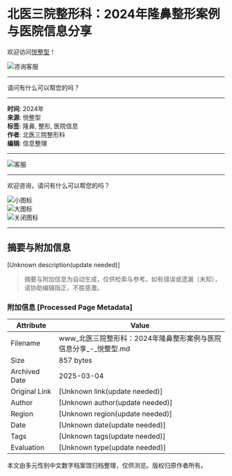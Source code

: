 # 北医三院整形科：2024年隆鼻整形案例与医院信息分享

欢迎访问[悦整型](/)！

![咨询客服](https://ykf-webchat.7moor.com/images/1.png?1221)

---

请问有什么可以帮您的吗？

---

**时间**: 2024年  
**来源**: 悦整型  
**标签**: 隆鼻, 整形, 医院信息  
**作者**: 北医三院整形科  
**编辑**: 信息整理  

--- 

![客服](https://fs-im-kefu.7moor.com/im/486e1f70-bde0-11e7-8806-e7bf8b6e8c91/2017-12-03/1512299414438/896beb70-d81a-11e7-b6e7-9da891414b0f.png)

---

欢迎咨询，请问有什么可以帮您的吗？

![小图标](https://ykf-webchat.7moor.com/images/small.png)  
![大图标](https://ykf-webchat.7moor.com/images/big.png)  
![关闭图标](https://ykf-webchat.7moor.com/images/close.png)

---
<!-- tcd_original_link https://www.piannen.com/article/gUQMfJlbzSqsUgzy.html -->


## 摘要与附加信息

<!-- tcd_abstract -->
[Unknown description(update needed)]
<!-- tcd_abstract_end -->

> 摘要与附加信息为自动生成，仅供检索与参考。如有错误或遗漏（未知），请协助编辑指正，不胜感激。

### 附加信息 [Processed Page Metadata]

| Attribute       | Value                                  |
|-----------------|----------------------------------------|
| Filename        | www_北医三院整形科：2024年隆鼻整形案例与医院信息分享_-_悦整型.md                             |
| Size            | 857 bytes                           |
| Archived Date   | 2025-03-04                             |
| Original Link   | [Unknown link(update needed)]                       |
| Author          | [Unknown author(update needed)]                               |
| Region          | [Unknown region(update needed)]                               |
| Date            | [Unknown date(update needed)]                                 |
| Tags            | [Unknown tags(update needed)]                                 |
| Evaluation            | [Unknown type(update needed)]                                 |
<!-- tcd_table_end -->

本文由多元性别中文数字档案馆归档整理，仅供浏览。版权归原作者所有。
